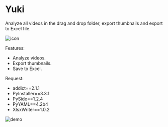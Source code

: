 Yuki
====
Analyze all videos in the drag and drop folder, export thumbnails and export to Excel file.

![icon](https://github.com/loonghao/Yuki/blob/master/src/yuki/resources/images/yuki.png)

Features:
- Analyze videos.
- Export thumbnails.
- Save to Excel.

Request:
- addict==2.1.1
- PyInstaller==3.3.1
- PySide==1.2.4
- PyYAML==4.2b4
- XlsxWriter==1.0.2

![demo](https://user-images.githubusercontent.com/13111745/44737904-d0cc7500-ab25-11e8-8a71-dccb574b777f.gif)
